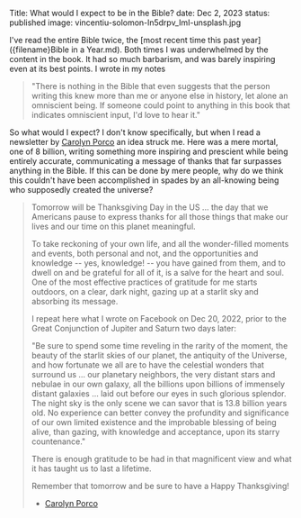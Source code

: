 Title: What would I expect to be in the Bible?
date: Dec 2, 2023
status: published
image: vincentiu-solomon-ln5drpv_ImI-unsplash.jpg

I've read the entire Bible twice, the [most recent time this past year]({filename}Bible in a Year.md).  Both times I was underwhelmed by the content in the book.  It had so much barbarism, and was barely inspiring even at its best points.  I wrote in my notes 

> "There is nothing in the Bible that even suggests that the person writing this knew more than me or anyone else in history, let alone an omniscient being.  If someone could point to anything in this book that indicates omniscient input, I'd love to hear it."

So what would I expect?  I don't know specifically, but when I read a newsletter by [Carolyn Porco](https://en.wikipedia.org/wiki/Carolyn_Porco) an idea struck me.  Here was a mere mortal, one of 8 billion, writing something more inspiring and prescient while being entirely accurate, communicating a message of thanks that far surpasses anything in the Bible.  If this can be done by mere people, why do we think this couldn't have been accomplished in spades by an all-knowing being who supposedly created the universe?

> Tomorrow will be Thanksgiving Day in the US ... the day that we Americans pause to express thanks for all those things that make our lives and our time on this planet meaningful. 
> 
> To take reckoning of your own life, and all the wonder-filled moments and events, both personal and not, and the opportunities and knowledge -- yes, knowledge! -- you have gained from them, and to dwell on and be grateful for all of it, is a salve for the heart and soul. One of the most effective practices of gratitude for me starts outdoors, on a clear, dark night, gazing up at a starlit sky and absorbing its message. 
> 
> I repeat here what I wrote on Facebook on Dec 20, 2022, prior to the Great Conjunction of Jupiter and Saturn two days later:
> 
> "Be sure to spend some time reveling in the rarity of the moment, the beauty of the starlit skies of our planet, the antiquity of the Universe, and how fortunate we all are to have the celestial wonders that surround us ... our planetary neighbors, the very distant stars and nebulae in our own galaxy, all the billions upon billions of immensely distant galaxies ... laid out before our eyes in such glorious splendor. The night sky is the only scene we can savor that is 13.8 billion years old. No experience can better convey the profundity and significance of our own limited existence and the improbable blessing of being alive, than gazing, with knowledge and acceptance, upon its starry countenance."
> 
> There is enough gratitude to be had in that magnificent view and what it has taught us to last a lifetime.
> 
> Remember that tomorrow and be sure to have a Happy Thanksgiving! 
>
>  - [Carolyn Porco](https://en.wikipedia.org/wiki/Carolyn_Porco)


